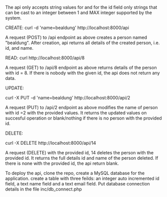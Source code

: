 The api only accepts string values for  and for the id field only strings that can be cast to an integer between 1 and MAX integer supported by the system.



CREATE:
 curl   -d 'name=bealdung'  http://localhost:8000/api

A request (POST) to /api endpoint as above  creates a person named "bealdung". After creation, api returns all details of the created person, i.e. id, and name.

READ:
curl    http://localhost:8000/api/8

A request (GET) to /api/8 endpoint as above returns details of the person with id = 8. If there is nobody with the given id, the api does not return any data.

UPDATE:

curl -X PUT -d 'name=bealdung'   http://localhost:8000/api/2

A request (PUT) to /api/2 endpoint as above modifies the name  of person with id =2 with the provided values. It returns the updated values on succesful operation or blank/nothing if there is no person with the provided id.

DELETE:

curl  -X DELETE  http://localhost:8000/api/14

A request (DELETE) with the provided id, 14 deletes the person with the provided id. It returns the full details id and name  of the person deleted. If there is none with the provided id, the api return blank.


To deploy the api, clone the repo, create a MySQL database for the application. create a table with three feilds: an integer auto incremented id field, a text name field and a text email field. Put database connection details in the file inc/db_connect.php 

